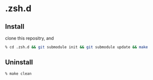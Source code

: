 # .zsh.d

## Install
clone this repositry, and

```zsh
% cd .zsh.d && git submodule init && git submodule update && make
```

## Uninstall

```zsh
% make clean
```
